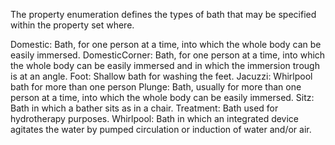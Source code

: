 The property enumeration defines the types of bath that may be specified within the property set where.

Domestic: 	Bath, for one person at a time, into which the whole body can be easily immersed.
DomesticCorner: 	Bath, for one person at a time, into which the whole body can be easily immersed and in which the immersion trough is at an angle.
Foot: 	Shallow bath for washing the feet.
Jacuzzi: 	Whirlpool bath for more than one person
Plunge: 	Bath, usually for more than one person at a time, into which the whole body can be easily immersed.
Sitz: 	Bath in which a bather sits as in a chair.
Treatment: 	Bath used for hydrotherapy purposes.
Whirlpool: 	Bath in which an integrated device agitates the water by pumped circulation or induction of water and/or air.